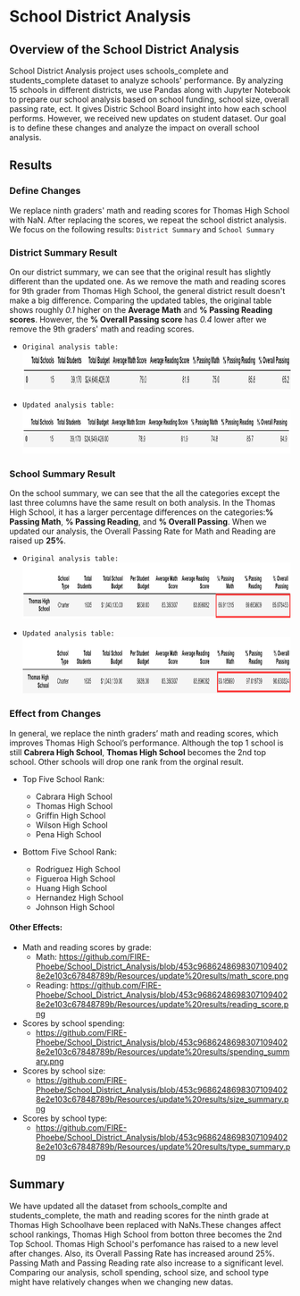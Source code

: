 # School District Analysis

## Overview of the School District Analysis 
School District Analysis project uses schools_complete and students_complete dataset to analyze schools' performance. By analyzing 15 schools in different districts, we use Pandas along with Jupyter Notebook to prepare our school analysis based on school funding, school size, overall passing rate, ect. It gives Distric School Board insight into how each school performs. However, we received new updates on student dataset. Our goal is to define these changes and analyze the impact on overall school analysis.

## Results 
### Define Changes
We replace ninth graders' math and reading scores for Thomas High School with NaN. After replacing the scores, we repeat the school district analysis. We focus on the following results: ```District Summary``` and ```School Summary```

### District Summary Result
On our district summary, we can see that the original result has slightly different than the updated one. As we remove the math and reading scores for 9th grader from Thomas High School, the general district result doesn't make a big difference. Comparing the updated tables, the original table shows roughly *0.1* higher on the **Average Math** and **% Passing Reading scores**. However, the **% Overall Passing score** has *0.4* lower after we remove the 9th graders' math and reading scores. 

  - ```Original analysis table:```
       <img src="Resources/results/district_summary_orig.png" width="895" height="70">



  - ```Updated analysis table:```
       <img src="Resources/update results/district_summary_new.png" width="900" height="80">

### School Summary Result
On the school summary, we can see that the all the categories except the last three columns have the same result on both analysis. In the Thomas High School, it has a larger percentage differences on the categories:**% Passing Math**, **% Passing Reading**, and **% Overall Passing**. When we updated our analysis, the Overall Passing Rate for Math and Reading are raised up **25%**.

  - ```Original analysis table:```
      <img src="Resources/results/school summary_THS_orig.png" width="1100" height="100">


  - ```Updated analysis table:```
      <img src="Resources/update results/school summary_THS_updated.png" width="1100" height="100">

### Effect from Changes
In general, we replace the ninth graders’ math and reading scores, which improves Thomas High School’s performance. Although the top 1 school is still **Cabrera High School**, **Thomas High School** becomes the 2nd top school. Other schools will drop one rank from the orginal result.

  - Top Five School Rank:
      - Cabrara High School
      - Thomas High School
      - Griffin High School
      - Wilson High School
      - Pena High School

  - Bottom Five School Rank:
      - Rodriguez High School
      - Figueroa High School
      - Huang High School
      - Hernandez High School
      - Johnson High School

#### Other Effects:
  - Math and reading scores by grade: 
      - Math: https://github.com/FIRE-Phoebe/School_District_Analysis/blob/453c96862486983071094028e2e103c67848789b/Resources/update%20results/math_score.png
      - Reading: https://github.com/FIRE-Phoebe/School_District_Analysis/blob/453c96862486983071094028e2e103c67848789b/Resources/update%20results/reading_score.png
  - Scores by school spending:
      - https://github.com/FIRE-Phoebe/School_District_Analysis/blob/453c96862486983071094028e2e103c67848789b/Resources/update%20results/spending_summary.png 
  - Scores by school size:
      - https://github.com/FIRE-Phoebe/School_District_Analysis/blob/453c96862486983071094028e2e103c67848789b/Resources/update%20results/size_summary.png
  - Scores by school type:
      - https://github.com/FIRE-Phoebe/School_District_Analysis/blob/453c96862486983071094028e2e103c67848789b/Resources/update%20results/type_summary.png


## Summary
We have updated all the dataset from schools_complte and students_complete, the math and reading scores for the ninth grade at Thomas High Schoolhave been replaced with NaNs.These changes affect school rankings, Thomas High School from botton three becomes the 2nd Top School. Thomas High School's perfomance has raised to a new level after changes. Also, its Overall Passing Rate has increased around 25%. Passing Math and Passing Reading rate also increase to a significant level. Comparing our analysis, scholl spending, school size, and school type might have relatively changes when we changing new datas.
